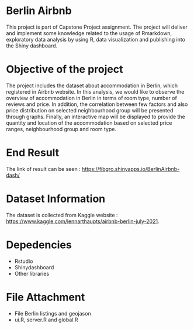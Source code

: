 # Berlin Airbnb

This project is part of Capstone Project assignment. 
The project will deliver and implement some knowledge related to the usage of Rmarkdown, exploratory data analysis by using R, data visualization and publishing into the Shiny dashboard. 

# Objective of the project 

The project includes the dataset about accommodation in Berlin, which registered in Airbnb website. In this analysis, we would like to observe the overview of accommodation in Berlin in terms of room type, number of reviews and price. In addition, the correlation between few factors and also price distribution on selected neighbourhood group will be presented through graphs. Finally, an interactive map will be displayed to provide the quantity and location of the accommodation based on selected price ranges, neighbourhood group and room type.

# End Result 

The link of result can be seen : https://fibgro.shinyapps.io/BerlinAirbnb-dash/

# Dataset Information 

The dataset is collected from Kaggle website : https://www.kaggle.com/lennarthaupts/airbnb-berlin-july-2021.

# Depedencies 

- Rstudio
- Shinydashboard
- Other libraries

# File Attachment

- File Berlin listings and geojason 
- ui.R, server.R and global.R
